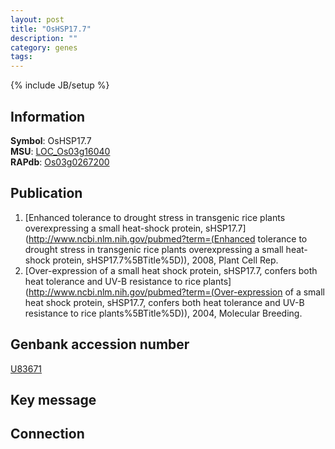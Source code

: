 ```yaml
---
layout: post
title: "OsHSP17.7"
description: ""
category: genes
tags: 
---
```

{% include JB/setup %}

## Information
__Symbol__: OsHSP17.7  
__MSU__: [LOC_Os03g16040](http://rice.plantbiology.msu.edu/cgi-bin/ORF_infopage.cgi?orf=LOC_Os03g16040)  
__RAPdb__: [Os03g0267200](http://rapdb.dna.affrc.go.jp/viewer/gbrowse_details/irgsp1?name=Os03g0267200)  

## Publication
1. [Enhanced tolerance to drought stress in transgenic rice plants overexpressing a small heat-shock protein, sHSP17.7](http://www.ncbi.nlm.nih.gov/pubmed?term=(Enhanced tolerance to drought stress in transgenic rice plants overexpressing a small heat-shock protein, sHSP17.7%5BTitle%5D)), 2008, Plant Cell Rep.
2. [Over-expression of a small heat shock protein, sHSP17.7, confers both heat tolerance and UV-B resistance to rice plants](http://www.ncbi.nlm.nih.gov/pubmed?term=(Over-expression of a small heat shock protein, sHSP17.7, confers both heat tolerance and UV-B resistance to rice plants%5BTitle%5D)), 2004, Molecular Breeding.

## Genbank accession number
[U83671](http://www.ncbi.nlm.nih.gov/nuccore/U83671)

## Key message

## Connection


